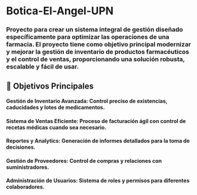 # Botica-El-Angel-UPN
### Proyecto para crear un sistema integral de gestión diseñado específicamente para optimizar las operaciones de una farmacia. El proyecto tiene como objetivo principal modernizar y mejorar la gestión de inventario de productos farmacéuticos y el control de ventas, proporcionando una solución robusta, escalable y fácil de usar.

## 🎯 Objetivos Principales
#### Gestión de Inventario Avanzada: Control preciso de existencias, caducidades y lotes de medicamentos.
#### Sistema de Ventas Eficiente: Proceso de facturación ágil con control de recetas médicas cuando sea necesario.
#### Reportes y Analytics: Generación de informes detallados para la toma de decisiones.
#### Gestión de Proveedores: Control de compras y relaciones con suministradores.
#### Administración de Usuarios: Sistema de roles y permisos para diferentes colaboradores.
